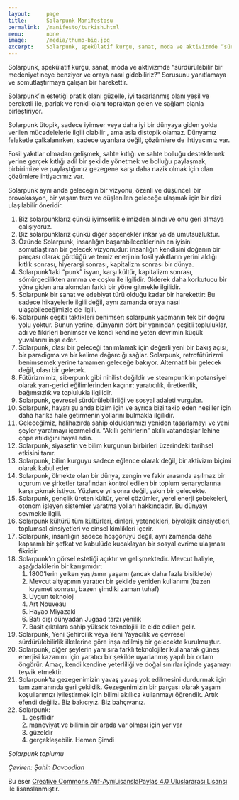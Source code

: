 ```yaml
---
layout:     page
title:      Solarpunk Manifestosu
permalink:  /manifesto/turkish.html
menu:       none
image:      /media/thumb-big.jpg
excerpt:    Solarpunk, spekülatif kurgu, sanat, moda ve aktivizmde “sürdürülebilir bir medeniyet neye benziyor ve oraya nasıl gidebiliriz?” Sorusunu yanıtlamaya ve somutlaştırmaya çalışan bir harekettir.
---
```


Solarpunk, spekülatif kurgu, sanat, moda ve aktivizmde “sürdürülebilir bir medeniyet neye benziyor ve oraya nasıl gidebiliriz?” Sorusunu yanıtlamaya ve somutlaştırmaya çalışan bir harekettir.

Solarpunk’ın estetiği pratik olanı güzelle, iyi tasarlanmış olanı yeşil ve bereketli ile, parlak ve renkli olanı topraktan gelen ve sağlam olanla birleştiriyor.

Solarpunk ütopik, sadece iyimser veya daha iyi bir dünyaya giden yolda verilen mücadelelerle ilgili olabilir , ama asla distopik olamaz. Dünyamız felaketle çalkalanırken, sadece uyarılara değil, çözümlere de ihtiyacımız var.

Fosil yakıtlar olmadan gelişmek, sahte kıtlığı ve sahte bolluğu desteklemek yerine gerçek kıtlığı adil bir şekilde yönetmek ve bolluğu paylaşmak, birbirimize ve paylaştığımız gezegene karşı daha nazik olmak için olan çözümlere ihtiyacımız var.

Solarpunk aynı anda geleceğin bir vizyonu, özenli ve düşünceli bir provokasyon, bir yaşam tarzı ve düşlenilen geleceğe ulaşmak için bir dizi ulaşılabilir öneridir.

1. Biz solarpunklarız çünkü iyimserlik elimizden alındı ve onu geri almaya çalışıyoruz.
2. Biz solarpunklarız çünkü diğer seçenekler inkar ya da umutsuzluktur.
3. Özünde Solarpunk, insanlığın başarabileceklerinin en iyisini somutlaştıran bir gelecek vizyonudur: insanlığın kendisini doğanın bir parçası olarak gördüğü ve temiz enerjinin fosil yakıtların yerini aldığı kıtlık sonrası, hiyerarşi sonrası, kapitalizm sonrası bir dünya.
4. Solarpunk’taki “punk” isyan, karşı kültür, kapitalizm sonrası, sömürgecilikten arınma ve coşku ile ilgilidir. Giderek daha korkutucu bir yöne giden ana akımdan farklı bir yöne gitmekle ilgilidir.
5. Solarpunk bir sanat ve edebiyat türü olduğu kadar bir harekettir: Bu sadece hikayelerle ilgili değil, aynı zamanda oraya nasıl ulaşabileceğimizle de ilgili.
6. Solarpunk çeşitli taktikleri benimser: solarpunk yapmanın tek bir doğru yolu yoktur. Bunun yerine, dünyanın dört bir yanından çeşitli topluluklar, adı ve fikirleri benimser ve kendi kendine yeten devrimin küçük yuvalarını inşa eder.
7. Solarpunk, olası bir geleceği tanımlamak için değerli yeni bir bakış açısı, bir paradigma ve bir kelime dağarcığı sağlar. Solarpunk, retrofütürizmi benimsemek yerine tamamen geleceğe bakıyor. Alternatif bir gelecek değil, olası bir gelecek.
8. Fütürizmimiz, siberpunk gibi nihilist değildir ve steampunk’ın potansiyel olarak yarı-gerici eğilimlerinden kaçınır: yaratıcılık, üretkenlik, bağımsızlık ve toplulukla ilgilidir.
9. Solarpunk, çevresel sürdürülebilirliği ve sosyal adaleti vurgular.
10. Solarpunk, hayatı şu anda bizim için ve ayrıca bizi takip eden nesiller için daha harika hale getirmenin yollarını bulmakla ilgilidir.
11. Geleceğimiz, halihazırda sahip olduklarımızı yeniden tasarlamayı ve yeni şeyler yaratmayı içermelidir. “Akıllı şehirlerin” akıllı vatandaşlar lehine çöpe atıldığını hayal edin.
12. Solarpunk, siyasetin ve bilim kurgunun birbirleri üzerindeki tarihsel etkisini tanır.
13. Solarpunk, bilim kurguyu sadece eğlence olarak değil, bir aktivizm biçimi olarak kabul eder.
14. Solarpunk, ölmekte olan bir dünya, zengin ve fakir arasında aşılmaz bir uçurum ve şirketler tarafından kontrol edilen bir toplum senaryolarına karşı çıkmak istiyor. Yüzlerce yıl sonra değil, yakın bir gelecekte.
15. Solarpunk, gençlik üreten kültür, yerel çözümler, yerel enerji şebekeleri, otonom işleyen sistemler yaratma yolları hakkındadır. Bu dünyayı sevmekle ilgili.
16. Solarpunk kültürü tüm kültürleri, dinleri, yetenekleri, biyolojik cinsiyetleri, toplumsal cinsiyetleri ve cinsel kimlikleri içerir.
17. Solarpunk, insanlığın sadece hoşgörüyü değil, aynı zamanda daha kapsamlı bir şefkat ve kabulüde kucaklayan bir sosyal evrime ulaşması fikridir.
18. Solarpunk’ın görsel estetiği açıktır ve gelişmektedir. Mevcut haliyle, aşağıdakilerin bir karışımıdır:
    1. 1800’lerin yelken yaşı/sınır yaşamı (ancak daha fazla bisikletle)
    2. Mevcut altyapının yaratıcı bir şekilde yeniden kullanımı (bazen kıyamet sonrası, bazen şimdiki zaman tuhaf)
    3. Uygun teknoloji
    4. Art Nouveau
    5. Hayao Miyazaki
    6. Batı dışı dünyadan Jugaad tarzı yenilik
    7. Basit çıktılara sahip yüksek teknolojili ile elde edilen gelir.
19. Solarpunk, Yeni Şehircilik veya Yeni Yayacılık ve çevresel sürdürülebilirlik ilkelerine göre inşa edilmiş bir gelecekte kurulmuştur.
20. Solarpunk, diğer şeylerin yanı sıra farklı teknolojiler kullanarak güneş enerjisi kazanımı için yaratıcı bir şekilde uyarlanmış yapılı bir ortam öngörür. Amaç, kendi kendine yeterliliği ve doğal sınırlar içinde yaşamayı teşvik etmektir.
21. Solarpunk’ta gezegenimizin yavaş yavaş yok edilmesini durdurmak için tam zamanında geri çekildik. Gezegenimizin bir parçası olarak yaşam koşullarımızı iyileştirmek için bilimi akıllıca kullanmayı öğrendik. Artık efendi değiliz. Biz bakıcıyız. Biz bahçıvanız.
22. Solarpunk:
    1. çeşitlidir
    2. maneviyat ve bilimin bir arada var olması için yer var
    3. güzeldir
    4. gerçekleşebilir. Hemen Şimdi

*Solarpunk toplumu*

*Çeviren: Şahin Davoodian*

Bu eser [Creative Commons Atıf-AynıLisanslaPaylaş 4.0 Uluslararası Lisansı](http://creativecommons.org/licenses/by-sa/4.0/) ile lisanslanmıştır.
